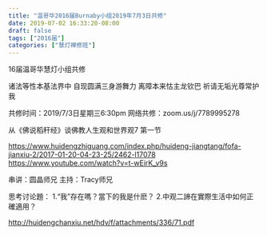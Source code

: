 ```yaml
---
title: "温哥华2016届Burnaby小组2019年7月3日共修"
date: 2019-07-02 16:33:20-08:00
draft: false
tags: ["2016届"]
categories: ["慧灯禅修班"]
---
```

16届温哥华慧灯小组共修

诸法等性本基法界中
自现圆满三身游舞力
离障本来怙主龙钦巴
祈请无垢光尊常护我

共修时间：2019/7/3日星期三6:30pm
网络共修：zoom.us/j/7789995278

 从《佛说稻秆经》谈佛教人生观和世界观7  第一节 

https://www.huidengzhiguang.com/index.php/huideng-jiangtang/fofa-jianxiu-2/2017-01-20-04-23-25/2462-l17078
https://www.youtube.com/watch?v=t-wEirK_v9s

串讲：圆晶师兄
主持：Tracy师兄

思考讨论題：
1.“我”存在嗎？當下的我是什麽？
2.中观二諦在實際生活中如何正確適用？

 http://huidengchanxiu.net/hdv/f/attachments/336/71.pdf
